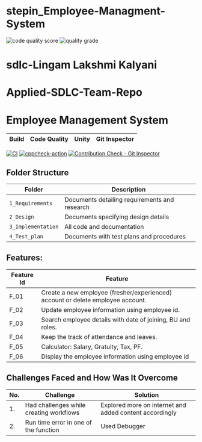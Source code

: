 # stepin_Employee-Managment-System
![code quality score](https://www.code-inspector.com/project/27769/score/svg)
![quality grade](https://www.code-inspector.com/project/27769/status/svg)

# sdlc-Lingam Lakshmi Kalyani
# Applied-SDLC-Team-Repo

# Employee Management System

Build | Code Quality | Unity | Git Inspector
------|----------|-------|--------------
[![CI](https://github.com/sandhyarajahmundry/stepin_coinsmaster/actions/workflows/build.yml/badge.svg)](https://github.com/sandhyarajahmundry/stepin_coinsmaster/actions/workflows/build.yml)
[![cppcheck-action](https://github.com/sandhyarajahmundry/stepin_coinsmaster/actions/workflows/cppcheck.yml/badge.svg)](https://github.com/sandhyarajahmundry/stepin_coinsmaster/actions/workflows/cppcheck.yml)
[![Contribution Check - Git Inspector](https://github.com/lingamkalyani/stepin_Employee-Managment-System/actions/workflows/gitinspector.yml/badge.svg)](https://github.com/lingamkalyani/stepin_Employee-Managment-System/actions/workflows/gitinspector.yml)

## Folder Structure
Folder             | Description
-------------------| -----------------------------------------
`1_Requirements`   | Documents detailing requirements and research
`2_Design`         | Documents specifying design details
`3_Implementation` | All code and documentation
`4_Test_plan`      | Documents with test plans and procedures


## Features: 

| Feature Id | Feature |
| -----------|---------|
|F_01| Create a new employee (fresher/experienced) account or delete employee account. |
|F_02| Update employee information using employee id.  |
|F_03| Search employee details with date of joining, BU and roles.  |
|F_04| Keep the track of attendance and leaves. |
|F_05| Calculator: Salary, Gratuity, Tax, PF. |
|F_06| Display the employee information using employee id |


## Challenges Faced and How Was It Overcome

| No. | Challenge | Solution
|-----|-----------|--------
|1. | Had challenges while creating workflows  |  Explored more on internet and added content accordingly |
|2. | Run time error in one of the function | Used Debugger |



